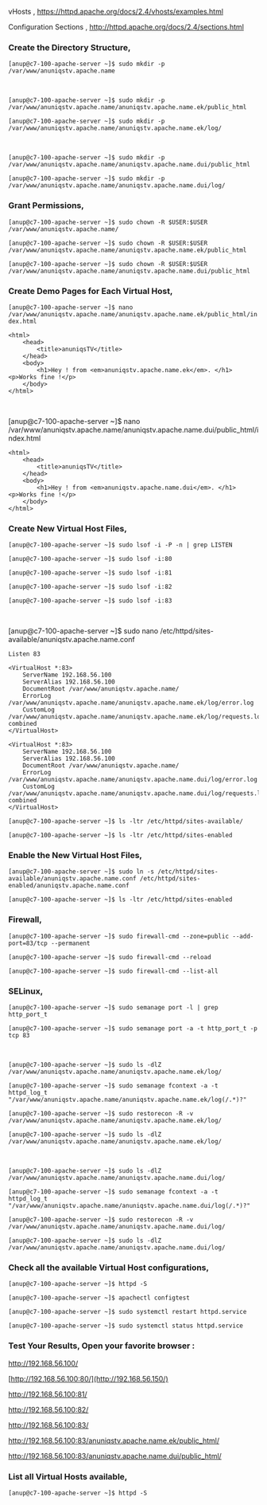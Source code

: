 vHosts , https://httpd.apache.org/docs/2.4/vhosts/examples.html 

Configuration Sections , http://httpd.apache.org/docs/2.4/sections.html


### Create the Directory Structure,

`[anup@c7-100-apache-server ~]$ sudo mkdir -p /var/www/anuniqstv.apache.name`

<br>

`[anup@c7-100-apache-server ~]$ sudo mkdir -p /var/www/anuniqstv.apache.name/anuniqstv.apache.name.ek/public_html`

`[anup@c7-100-apache-server ~]$ sudo mkdir -p /var/www/anuniqstv.apache.name/anuniqstv.apache.name.ek/log/`

<br>

`[anup@c7-100-apache-server ~]$ sudo mkdir -p /var/www/anuniqstv.apache.name/anuniqstv.apache.name.dui/public_html`

`[anup@c7-100-apache-server ~]$ sudo mkdir -p /var/www/anuniqstv.apache.name/anuniqstv.apache.name.dui/log/`


### Grant Permissions,

`[anup@c7-100-apache-server ~]$ sudo chown -R $USER:$USER /var/www/anuniqstv.apache.name/`

`[anup@c7-100-apache-server ~]$ sudo chown -R $USER:$USER /var/www/anuniqstv.apache.name/anuniqstv.apache.name.ek/public_html`

`[anup@c7-100-apache-server ~]$ sudo chown -R $USER:$USER /var/www/anuniqstv.apache.name/anuniqstv.apache.name.dui/public_html`


### Create Demo Pages for Each Virtual Host,

`[anup@c7-100-apache-server ~]$ nano /var/www/anuniqstv.apache.name/anuniqstv.apache.name.ek/public_html/index.html`

    <html>
        <head>
            <title>anuniqsTV</title>
        </head>
        <body>
            <h1>Hey ! from <em>anuniqstv.apache.name.ek</em>. </h1>
    <p>Works fine !</p>
        </body>
    </html>

<br>

[anup@c7-100-apache-server ~]$ nano /var/www/anuniqstv.apache.name/anuniqstv.apache.name.dui/public_html/index.html

    <html>
        <head>
            <title>anuniqsTV</title>
        </head>
        <body>
            <h1>Hey ! from <em>anuniqstv.apache.name.dui</em>. </h1>
    <p>Works fine !</p>
        </body>
    </html>

### Create New Virtual Host Files,

`[anup@c7-100-apache-server ~]$ sudo lsof -i -P -n | grep LISTEN`

`[anup@c7-100-apache-server ~]$ sudo lsof -i:80`

`[anup@c7-100-apache-server ~]$ sudo lsof -i:81`

`[anup@c7-100-apache-server ~]$ sudo lsof -i:82`

`[anup@c7-100-apache-server ~]$ sudo lsof -i:83`

<br>

[anup@c7-100-apache-server ~]$ sudo nano /etc/httpd/sites-available/anuniqstv.apache.name.conf

    Listen 83
    
    <VirtualHost *:83>
        ServerName 192.168.56.100
        ServerAlias 192.168.56.100
        DocumentRoot /var/www/anuniqstv.apache.name/
        ErrorLog /var/www/anuniqstv.apache.name/anuniqstv.apache.name.ek/log/error.log
        CustomLog /var/www/anuniqstv.apache.name/anuniqstv.apache.name.ek/log/requests.log combined
    </VirtualHost>
    
    <VirtualHost *:83>
        ServerName 192.168.56.100
        ServerAlias 192.168.56.100
        DocumentRoot /var/www/anuniqstv.apache.name/
        ErrorLog /var/www/anuniqstv.apache.name/anuniqstv.apache.name.dui/log/error.log
        CustomLog /var/www/anuniqstv.apache.name/anuniqstv.apache.name.dui/log/requests.log combined
    </VirtualHost>

`[anup@c7-100-apache-server ~]$ ls -ltr /etc/httpd/sites-available/`

`[anup@c7-100-apache-server ~]$ ls -ltr /etc/httpd/sites-enabled`


### Enable the New Virtual Host Files,

`[anup@c7-100-apache-server ~]$ sudo ln -s /etc/httpd/sites-available/anuniqstv.apache.name.conf /etc/httpd/sites-enabled/anuniqstv.apache.name.conf`

`[anup@c7-100-apache-server ~]$ ls -ltr /etc/httpd/sites-enabled`


### Firewall,

`[anup@c7-100-apache-server ~]$ sudo firewall-cmd --zone=public --add-port=83/tcp --permanent`

`[anup@c7-100-apache-server ~]$ sudo firewall-cmd --reload`

`[anup@c7-100-apache-server ~]$ sudo firewall-cmd --list-all`


### SELinux,

`[anup@c7-100-apache-server ~]$ sudo semanage port -l | grep http_port_t`

`[anup@c7-100-apache-server ~]$ sudo semanage port -a -t http_port_t -p tcp 83`

<br>

`[anup@c7-100-apache-server ~]$ sudo ls -dlZ /var/www/anuniqstv.apache.name/anuniqstv.apache.name.ek/log/`

`[anup@c7-100-apache-server ~]$ sudo semanage fcontext -a -t httpd_log_t "/var/www/anuniqstv.apache.name/anuniqstv.apache.name.ek/log(/.*)?"`

`[anup@c7-100-apache-server ~]$ sudo restorecon -R -v /var/www/anuniqstv.apache.name/anuniqstv.apache.name.ek/log/`

`[anup@c7-100-apache-server ~]$ sudo ls -dlZ /var/www/anuniqstv.apache.name/anuniqstv.apache.name.ek/log/`

<br>

`[anup@c7-100-apache-server ~]$ sudo ls -dlZ /var/www/anuniqstv.apache.name/anuniqstv.apache.name.dui/log/`

`[anup@c7-100-apache-server ~]$ sudo semanage fcontext -a -t httpd_log_t "/var/www/anuniqstv.apache.name/anuniqstv.apache.name.dui/log(/.*)?"`

`[anup@c7-100-apache-server ~]$ sudo restorecon -R -v /var/www/anuniqstv.apache.name/anuniqstv.apache.name.dui/log/`

`[anup@c7-100-apache-server ~]$ sudo ls -dlZ /var/www/anuniqstv.apache.name/anuniqstv.apache.name.dui/log/`


### Check all the available Virtual Host configurations,

`[anup@c7-100-apache-server ~]$ httpd -S`

`[anup@c7-100-apache-server ~]$ apachectl configtest`

`[anup@c7-100-apache-server ~]$ sudo systemctl restart httpd.service`

`[anup@c7-100-apache-server ~]$ sudo systemctl status httpd.service`


### Test Your Results, Open your favorite browser :

http://192.168.56.100/

[http://192.168.56.100:80/](http://192.168.56.150/)

http://192.168.56.100:81/

http://192.168.56.100:82/

http://192.168.56.100:83/

http://192.168.56.100:83/anuniqstv.apache.name.ek/public_html/

http://192.168.56.100:83/anuniqstv.apache.name.dui/public_html/


### List all Virtual Hosts available,

`[anup@c7-100-apache-server ~]$ httpd -S`

<br>
